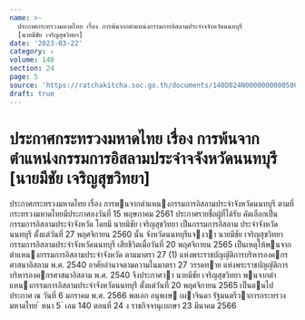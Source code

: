 ```yaml
---
name: >-
  ประกาศกระทรวงมหาดไทย เรื่อง การพ้นจากตำแหน่งกรรมการอิสลามประจำจจังหวัดนนทบุรี
  [นายมีชัย เจริญสุขวิทยา]
date: '2023-03-22'
category: ง
volume: 140
section: 24
page: 5
source: 'https://ratchakitcha.soc.go.th/documents/140D024N0000000000500.pdf'
draft: true
---
```


# ประกาศกระทรวงมหาดไทย เรื่อง การพ้นจากตำแหน่งกรรมการอิสลามประจำจจังหวัดนนทบุรี [นายมีชัย เจริญสุขวิทยา]

ประกาศกระทรวงมหาดไทย เรื่อง การพนจากตําแหนงกรรมการอิสลามประจําจังหวัดนนทบุรี ตามที่ กระทรวงมหาดไทยมีประกาศลงวันที่ 15 พฤษภาคม 2561 ประกาศรายชื่อผู้ที่ได้รับ คัดเลือกเป็นกรรมการอิสลามประจําจังหวัด โดยมี นายมีชัย เจริญสุขวิทยา เป็นกรรมการอิสลาม ประจําจังหวัดนนทบุรี ตั้งแต่วันที่ 27 พฤศจิกายน 2560 นั้น จังหวัดนนทบุรีแจงวา นายมีชัย เจริญสุขวิทยา กรรมการอิสลามประจําจังหวัดนนทบุรี เสียชีวิตเมื่อวันที่ 20 พฤศจิกายน 2565 เป็นเหตุให้พนจากตําแหนงกรรมการอิสลามประจําจังหวัด ตามมาตรา 27 (1) แห่งพระราชบัญญัติการบริหารองคกรศาสนาอิสลาม พ.ศ. 2540 อาศัยอํานาจตามความในมาตรา 27 วรรคทาย แห่งพระราชบัญญัติการบริหารองคกรศาสนาอิสลาม พ.ศ. 2540 จึงประกาศวา นายมีชัย เจริญสุขวิทยา พนจากตําแหนงกรรมการอิสลามประจําจังหวัดนนทบุรี ตั้งแต่วันที่ 20 พฤศจิกายน 2565 เป็นตนไป ประกาศ ณ วันที่ 6 มกราคม พ.ศ. 2566 พลเอก อนุพงษ เผาจินดา รัฐมนตรีวาการกระทรวงมหาดไทย ้ หนา 5 ่ เลม 140 ตอนที่ 24 ง ราชกิจจานุเบกษา 23 มีนาคม 2566
